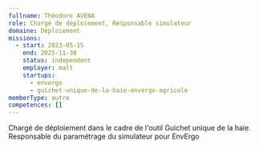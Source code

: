 ```yaml
---
fullname: Théodore AVENA
role: Chargé de déploiement, Responsable simulateur
domaine: Déploiement
missions:
  - start: 2023-05-15
    end: 2025-11-30
    status: independent
    employer: malt
    startups:
      - envergo
      - guichet-unique-de-la-haie-envergo-agricole
memberType: autre
competences: []
---
```

Chargé de déploiement dans le cadre de l'outil Guichet unique de la haie. 
Responsable du paramétrage du simulateur pour EnvErgo
